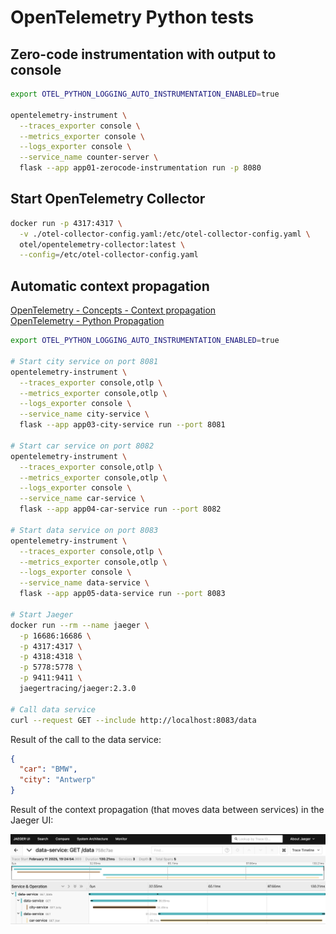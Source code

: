 # OpenTelemetry Python tests

## Zero-code instrumentation with output to console

```bash
export OTEL_PYTHON_LOGGING_AUTO_INSTRUMENTATION_ENABLED=true

opentelemetry-instrument \
  --traces_exporter console \
  --metrics_exporter console \
  --logs_exporter console \
  --service_name counter-server \
  flask --app app01-zerocode-instrumentation run -p 8080
```

## Start OpenTelemetry Collector

```bash
docker run -p 4317:4317 \
  -v ./otel-collector-config.yaml:/etc/otel-collector-config.yaml \
  otel/opentelemetry-collector:latest \
  --config=/etc/otel-collector-config.yaml
```

## Automatic context propagation

[OpenTelemetry - Concepts - Context propagation](https://opentelemetry.io/docs/concepts/context-propagation/)  
[OpenTelemetry - Python Propagation](https://opentelemetry.io/docs/languages/python/propagation/)

```bash
export OTEL_PYTHON_LOGGING_AUTO_INSTRUMENTATION_ENABLED=true

# Start city service on port 8081
opentelemetry-instrument \
  --traces_exporter console,otlp \
  --metrics_exporter console,otlp \
  --logs_exporter console \
  --service_name city-service \
  flask --app app03-city-service run --port 8081

# Start car service on port 8082
opentelemetry-instrument \
  --traces_exporter console,otlp \
  --metrics_exporter console,otlp \
  --logs_exporter console \
  --service_name car-service \
  flask --app app04-car-service run --port 8082
 
# Start data service on port 8083 
opentelemetry-instrument \
  --traces_exporter console,otlp \
  --metrics_exporter console,otlp \
  --logs_exporter console \
  --service_name data-service \
  flask --app app05-data-service run --port 8083

# Start Jaeger
docker run --rm --name jaeger \
  -p 16686:16686 \
  -p 4317:4317 \
  -p 4318:4318 \
  -p 5778:5778 \
  -p 9411:9411 \
  jaegertracing/jaeger:2.3.0

# Call data service
curl --request GET --include http://localhost:8083/data
```

Result of the call to the data service:

```json
{
  "car": "BMW",
  "city": "Antwerp"
}

```

Result of the context propagation (that moves data between services) in the Jaeger UI:

![Automatic Context Propagation](automatic-context-propagation.png)
